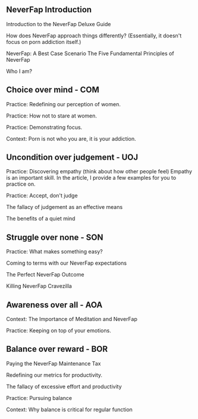 ## NeverFap Introduction

Introduction to the NeverFap Deluxe Guide

How does NeverFap approach things differently? (Essentially, it doesn't focus on porn addiction itself.)

NeverFap: A Best Case Scenario
The Five Fundamental Principles of NeverFap

Who I am?

## Choice over mind - COM

Practice: Redefining our perception of women.

Practice: How not to stare at women.

Practice: Demonstrating focus.

Context: Porn is not who you are, it is your addiction.

## Uncondition over judgement - UOJ

Practice: Discovering empathy (think about how other people feel) Empathy is an important skill. In the article, I provide a few examples for you to practice on.

Practice: Accept, don't judge

The fallacy of judgement as an effective means

The benefits of a quiet mind 

## Struggle over none - SON

Practice: What makes something easy?

Coming to terms with our NeverFap expectations

The Perfect NeverFap Outcome

Killing NeverFap Cravezilla

## Awareness over all - AOA

Context: The Importance of Meditation and NeverFap

Practice: Keeping on top of your emotions.

## Balance over reward - BOR

Paying the NeverFap Maintenance Tax

Redefining our metrics for productivity. 

The fallacy of excessive effort and productivity

Practice: Pursuing balance

Context: Why balance is critical for regular function

